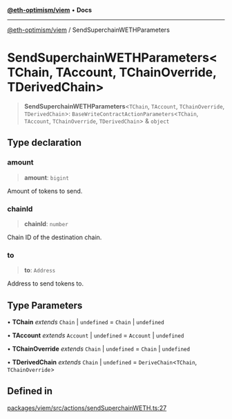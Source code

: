 [**@eth-optimism/viem**](../README.md) • **Docs**

***

[@eth-optimism/viem](../README.md) / SendSuperchainWETHParameters

# SendSuperchainWETHParameters\<TChain, TAccount, TChainOverride, TDerivedChain\>

> **SendSuperchainWETHParameters**\<`TChain`, `TAccount`, `TChainOverride`, `TDerivedChain`\>: `BaseWriteContractActionParameters`\<`TChain`, `TAccount`, `TChainOverride`, `TDerivedChain`\> & `object`

## Type declaration

### amount

> **amount**: `bigint`

Amount of tokens to send.

### chainId

> **chainId**: `number`

Chain ID of the destination chain.

### to

> **to**: `Address`

Address to send tokens to.

## Type Parameters

• **TChain** *extends* `Chain` \| `undefined` = `Chain` \| `undefined`

• **TAccount** *extends* `Account` \| `undefined` = `Account` \| `undefined`

• **TChainOverride** *extends* `Chain` \| `undefined` = `Chain` \| `undefined`

• **TDerivedChain** *extends* `Chain` \| `undefined` = `DeriveChain`\<`TChain`, `TChainOverride`\>

## Defined in

[packages/viem/src/actions/sendSuperchainWETH.ts:27](https://github.com/ethereum-optimism/ecosystem/blob/2fda6aba11612b1bd271ada62170b607e878a916/packages/viem/src/actions/sendSuperchainWETH.ts#L27)
